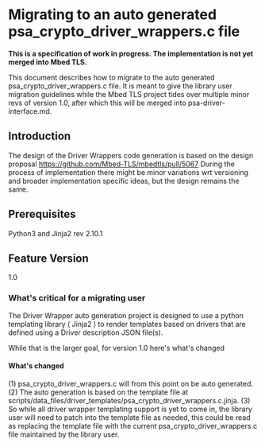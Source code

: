 Migrating to an auto generated psa_crypto_driver_wrappers.c file
================================================================

**This is a specification of work in progress. The implementation is not yet merged into Mbed TLS.**

This document describes how to migrate to the auto generated psa_crypto_driver_wrappers.c file.
It is meant to give the library user migration guidelines while the Mbed TLS project tides over multiple minor revs of version 1.0, after which this will be merged into psa-driver-interface.md.

## Introduction

The design of the Driver Wrappers code generation is based on the design proposal https://github.com/Mbed-TLS/mbedtls/pull/5067
During the process of implementation there might be minor variations wrt versioning and broader implementation specific ideas, but the design remains the same.

## Prerequisites

Python3 and Jinja2 rev 2.10.1

## Feature Version

1.0

### What's critical for a migrating user

The Driver Wrapper auto generation project is designed to use a python templating library ( Jinja2 ) to render templates based on drivers that are defined using a Driver description JSON file(s).

While that is the larger goal, for version 1.0 here's what's changed

#### What's changed

(1) psa_crypto_driver_wrappers.c will from this point on be auto generated.
(2) The auto generation is based on the template file at scripts/data_files/driver_templates/psa_crypto_driver_wrappers.c.jinja.
(3) So while all driver wrapper templating support is yet to come in, the library user will need to patch into the template file as needed, this could be read as replacing the template file with the current psa_crypto_driver_wrappers.c file maintained by the library user.
